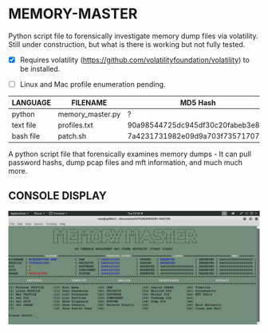 # MEMORY-MASTER
Python script file to forensically investigate memory dump files via volatility. Still under construction, but what is there is working but not fully tested.

- [x] Requires volatility (https://github.com/volatilityfoundation/volatility) to be installed.
- [ ] Linux and Mac profile enumeration pending.


| LANGUAGE  | FILENAME         | MD5 Hash                         |
|------     |------            | -------                          |
| python    | memory_master.py | ? |
| text file | profiles.txt     | 90a98544725dc945df30c20fabeb3e80 |
| bash file | patch.sh         | 7a4231731982e09d9a703f7357170755 |

A python script file that forensically examines memory dumps - It can pull password hashs, dump pcap files and mft information, and much much more.

## CONSOLE DISPLAY
![Screenshot](picture1.png)
